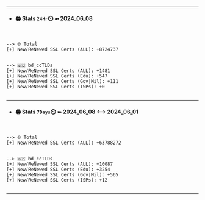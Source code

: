 

---
- #### 🖨️ **Stats** `24Hr`⏲️ ➼ 2024_06_08
```console


--> 🌐 Total
[+] New/ReNewed SSL Certs (ALL): +8724737


--> 🇧🇩 bd_ccTLDs
[+] New/ReNewed SSL Certs (ALL): +1481
[+] New/ReNewed SSL Certs (Edu): +547
[+] New/ReNewed SSL Certs (Gov|Mil): +111
[+] New/ReNewed SSL Certs (ISPs): +0


```

---
- #### 🖨️ **Stats** `7Days`⏲️ ➼ 2024_06_08 <--> 2024_06_01
```console


--> 🌐 Total
[+] New/ReNewed SSL Certs (ALL): +63788272


--> 🇧🇩 bd_ccTLDs
[+] New/ReNewed SSL Certs (ALL): +10087
[+] New/ReNewed SSL Certs (Edu): +3254
[+] New/ReNewed SSL Certs (Gov|Mil): +565
[+] New/ReNewed SSL Certs (ISPs): +12


```

---

